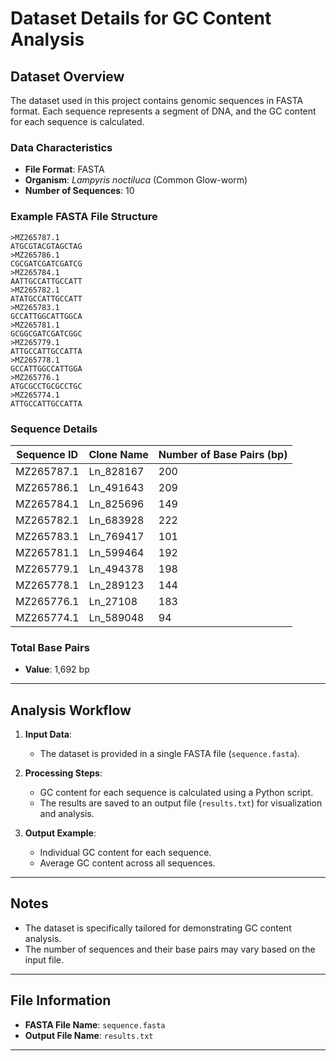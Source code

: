 # Dataset Details for GC Content Analysis

## Dataset Overview
The dataset used in this project contains genomic sequences in FASTA format. Each sequence represents a segment of DNA, and the GC content for each sequence is calculated.

### Data Characteristics
- **File Format**: FASTA
- **Organism**: *Lampyris noctiluca* (Common Glow-worm)
- **Number of Sequences**: 10

### Example FASTA File Structure
```fasta
>MZ265787.1
ATGCGTACGTAGCTAG
>MZ265786.1
CGCGATCGATCGATCG
>MZ265784.1
AATTGCCATTGCCATT
>MZ265782.1
ATATGCCATTGCCATT
>MZ265783.1
GCCATTGGCATTGGCA
>MZ265781.1
GCGGCGATCGATCGGC
>MZ265779.1
ATTGCCATTGCCATTA
>MZ265778.1
GCCATTGGCCATTGGA
>MZ265776.1
ATGCGCCTGCGCCTGC
>MZ265774.1
ATTGCCATTGCCATTA
```

### Sequence Details
| **Sequence ID** | **Clone Name**              | **Number of Base Pairs (bp)** |
|------------------|-----------------------------|-------------------------------|
| MZ265787.1       | Ln_828167                  | 200                           |
| MZ265786.1       | Ln_491643                  | 209                           |
| MZ265784.1       | Ln_825696                  | 149                           |
| MZ265782.1       | Ln_683928                  | 222                           |
| MZ265783.1       | Ln_769417                  | 101                           |
| MZ265781.1       | Ln_599464                  | 192                           |
| MZ265779.1       | Ln_494378                  | 198                           |
| MZ265778.1       | Ln_289123                  | 144                           |
| MZ265776.1       | Ln_27108                   | 183                           |
| MZ265774.1       | Ln_589048                  | 94                            |

### Total Base Pairs
- **Value**: 1,692 bp

---

## Analysis Workflow
1. **Input Data**:
   - The dataset is provided in a single FASTA file (`sequence.fasta`).

2. **Processing Steps**:
   - GC content for each sequence is calculated using a Python script.
   - The results are saved to an output file (`results.txt`) for visualization and analysis.

3. **Output Example**:
   - Individual GC content for each sequence.
   - Average GC content across all sequences.

---

## Notes
- The dataset is specifically tailored for demonstrating GC content analysis.
- The number of sequences and their base pairs may vary based on the input file.

---

## File Information
- **FASTA File Name**: `sequence.fasta`
- **Output File Name**: `results.txt`

---
